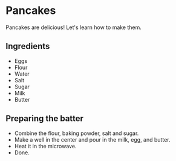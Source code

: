 # Pancakes

Pancakes are delicious! Let's learn how to make them.

## Ingredients

- Eggs
- Flour
- Water
- Salt
- Sugar
- Milk
- Butter

## Preparing the batter

- Combine the flour, baking powder, salt and sugar.
- Make a well in the center and pour in the milk, egg, and butter.
- Heat it in the microwave.
- Done.
